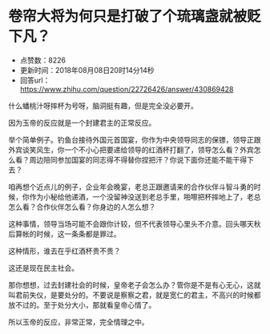 # 卷帘大将为何只是打破了个琉璃盏就被贬下凡？
- 点赞数：8226
- 更新时间：2018年08月08日20时14分14秒
- 回答url：https://www.zhihu.com/question/22726426/answer/430869428
<body>
 <p data-pid="GAMi8uJE">什么蟠桃汁呀摔杯为号呀，脑洞挺有趣，但是完全没必要开。</p>
 <p data-pid="O7s1yFBh">因为玉帝的反应就是一个封建君主的正常反应。</p>
 <p data-pid="5q0mlWsW">举个简单例子。钓鱼台接待外国元首国宴，你作为中央领导同志的保镖，领导正跟外宾谈笑风生，你一个不小心把要递给领导的红酒杯打翻了，领导怎么看？外宾怎么看？周边陪同参加国宴的同志得不得替你捏把汗？你说下面你还能不能干得下去？</p>
 <p data-pid="c9uJSqVP">咱再想个近点儿的例子，企业年会晚宴，老总正跟邀请来的合作伙伴斗智斗勇的时候，你作为小秘给他递酒，一个没留神没送到老总手里，啪嚓把杯摔地上了，老总怎么看？合作伙伴怎么看？你身边的人怎么想？</p>
 <p data-pid="IrK1Ywpb">这种事情，领导当场可能不会跟你计较，但不代表领导心里头不介意。回头哪天秋后算帐的时候，这一条条都是罪过。</p>
 <p data-pid="Hjsw_qf0">这种情形，谁去在乎红酒杯贵不贵？</p>
 <p data-pid="YnO8_6Tr">这还是现在民主社会。</p>
 <p data-pid="9j9M592b">那你想想，过去封建社会的时候，皇帝老子会怎么办？管你是不是有心无心，这就叫君前失仪，是要处分的。不要说是察察之君，就是宽仁的君主，不高兴的时候都放不过的。至于处分大小，那就看皇帝心情了。</p>
 <p data-pid="f-0M4Xom">所以玉帝的反应，非常正常，完全情理之中。</p>
</body>